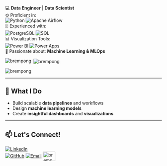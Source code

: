   
💻 **Data Engineer** | **Data Scientist**  
⚙️ Proficient in:  
![Python](https://img.shields.io/badge/Python-3776AB?style=flat-square&logo=python&logoColor=white) ![Apache Airflow](https://img.shields.io/badge/Apache%20Airflow-017CEE?style=flat-square&logo=apache-airflow&logoColor=white)  
🗄️ Experienced with:  
![PostgreSQL](https://img.shields.io/badge/PostgreSQL-336791?style=flat-square&logo=postgresql&logoColor=white) ![SQL](https://img.shields.io/badge/SQL-FFCA28?style=flat-square&logo=sql&logoColor=black)  
📊 Visualization Tools:  
![Power BI](https://img.shields.io/badge/Power%20BI-F2C811?style=flat-square&logo=powerbi&logoColor=black) ![Power Apps](https://img.shields.io/badge/Power%20Apps-742774?style=flat-square&logo=powerapps&logoColor=white)  
🤖 Passionate about: **Machine Learning & MLOps**  






<p><img align="left" src="https://github-readme-stats.vercel.app/api/top-langs?username=brem-21&show_icons=true&locale=en&layout=compact" alt="brempong" /></p>

<p>&nbsp;<img align="center" src="https://github-readme-stats.vercel.app/api?username=brem-21&show_icons=true&locale=en" alt="brempong" /></p>

<p align="left"> <img src="https://komarev.com/ghpvc/?username=brem-21&label=Profile%20views&color=0e75b6&style=flat" alt="brempong" /> </p>

---

## 🚀 What I Do  
- Build scalable **data pipelines** and workflows  
- Design **machine learning models**  
- Create **insightful dashboards** and **visualizations**  

---



## 📫 Let's Connect!  
[![LinkedIn](https://img.shields.io/badge/LinkedIn-Brempong-blue?style=flat-square&logo=linkedin)](https://www.linkedin.com/in/brempong-appiah-dankwah-61619a244/)  
[![GitHub](https://img.shields.io/badge/GitHub-Brempong-black?style=flat-square&logo=github)](https://github.com/brem-21)
[![Email](https://img.shields.io/badge/Email-Gmail-red?style=flat-square&logo=gmail)](mailto:brempong.dankwah@amalitech.com) 
<a href="https://www.hackerrank.com/brempong_dankwah" target="blank"><img align="center" src="https://raw.githubusercontent.com/rahuldkjain/github-profile-readme-generator/master/src/images/icons/Social/hackerrank.svg" alt="brempong_dankwah" height="30" width="40" /></a>

